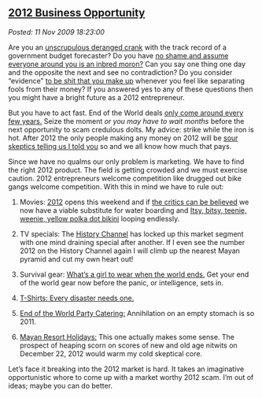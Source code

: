  
[2012 Business Opportunity](https://bakerjd99.wordpress.com/2009/11/11/2012-business-opportunity/)
-------------------------------------------------------------------------------------------------

*Posted: 11 Nov 2009 18:23:00*

Are you an [unscrupulous deranged
crank](https://en.wikipedia.org/wiki/Richard\_C.\_Hoagland) with the
track record of a government budget forecaster? Do you have [no shame
and assume everyone around you is an inbred
moron?](https://www.bennyhinn.org/default.cfm) Can you say one thing one
day and the opposite the next and see no contradiction? Do you consider
“evidence” [to be shit that you make
up](https://blogcritics.org/scitech/article/is-science-just-another-opinion/)
whenever you feel like separating fools from their money? If you
answered yes to any of these questions then you might have a bright
future as a 2012 entrepreneur.

But you have to act fast. End of the World deals [only come around every
few years.](https://www.bible.ca/pre-date-setters.htm) Seize the moment
*or you may have to wait months* before the next opportunity to scam
credulous dolts. My advice: strike while the iron is hot. After 2012 the
only people making any money on 2012 will be [sour skeptics telling us I
told you](https://www.skyandtelescope.com/news/64430612.html) so and we
all know how much that pays.

Since we have no qualms our only problem is marketing. We have to find
the right 2012 product. The field is getting crowded and we must
exercise caution. 2012 entrepreneurs welcome competition like drugged
out bike gangs welcome competition. With this in mind we have to rule
out:

1.  Movies: [2012](https://www.whowillsurvive2012.com/) opens this
    weekend and if [the critics can be
    believed](https://www.rottentomatoes.com/m/2012/) we now have a
    viable substitute for water boarding and [Itsy, bitsy, teenie,
    weenie, yellow polka dot
    bikini](https://www.flickr.com/photos/neloqua/294329338/) looping
    endlessly.

2.  TV specials: The [History
    Channel](https://boards.history.com/topic/History-Now/History-Channels-2012/520029478)
    has locked up this market segment with one mind draining special
    after another. If I even see the number 2012 on the History Channel
    again I will climb up the nearest Mayan pyramid and cut my own heart
    out!

3.  Survival gear: [What’s a girl to wear when the world
    ends.](https://2012base.com/Products\_and\_Merchandise/Survival\_Equipment/)
    Get your end of the world gear now before the panic, or
    intelligence, sets in.

4.  [T-Shirts: Every disaster needs
    one.](https://t-shirts.cafepress.com/2012?cmp=knc--g--us--pol--apparel--search-e--2012\_tee\_shirts\&utm\_medium=cpc\&utm\_source=google\&utm\_campaign=pol--apparel\&utm\_content=search-e\&utm\_term=2012\_tee\_shirts)

5.  [End of the World Party
    Catering:](https://www.associatedcontent.com/article/1818574/how\_to\_throw\_a\_december\_21\_2012\_end.html?cat=60)
    Annihilation on an empty stomach is so 2011.

6.  [Mayan Resort
    Holidays:](https://www.exploringlifesmysteries.com/2012-planetary-alignment)
    This one actually makes some sense. The prospect of heaping scorn on
    scores of new and old age nitwits on December 22, 2012 would warm my
    cold skeptical core.

Let’s face it breaking into the 2012 market is hard. It takes an
imaginative opportunistic whore to come up with a market worthy 2012
scam. I’m out of ideas; maybe you can do better.
